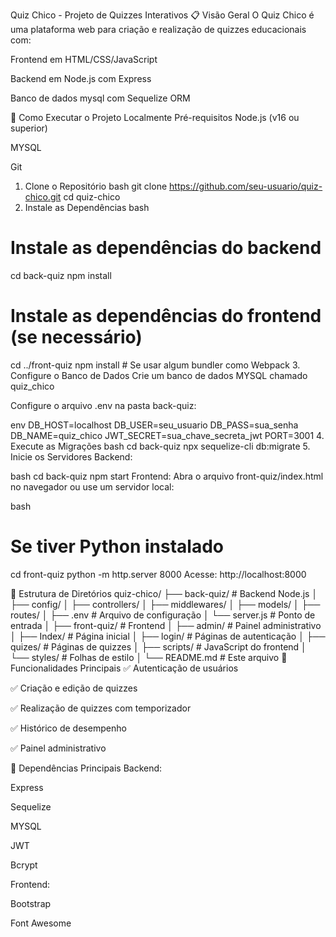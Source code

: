Quiz Chico - Projeto de Quizzes Interativos
📋 Visão Geral
O Quiz Chico é uma plataforma web para criação e realização de quizzes educacionais com:

Frontend em HTML/CSS/JavaScript

Backend em Node.js com Express

Banco de dados mysql com Sequelize ORM

🚀 Como Executar o Projeto Localmente
Pré-requisitos
Node.js (v16 ou superior)

MYSQL

Git

1. Clone o Repositório
bash
git clone https://github.com/seu-usuario/quiz-chico.git
cd quiz-chico
2. Instale as Dependências
bash
# Instale as dependências do backend
cd back-quiz
npm install

# Instale as dependências do frontend (se necessário)
cd ../front-quiz
npm install  # Se usar algum bundler como Webpack
3. Configure o Banco de Dados
Crie um banco de dados MYSQL chamado quiz_chico

Configure o arquivo .env na pasta back-quiz:

env
DB_HOST=localhost
DB_USER=seu_usuario
DB_PASS=sua_senha
DB_NAME=quiz_chico
JWT_SECRET=sua_chave_secreta_jwt
PORT=3001
4. Execute as Migrações
bash
cd back-quiz
npx sequelize-cli db:migrate
5. Inicie os Servidores
Backend:

bash
cd back-quiz
npm start
Frontend:
Abra o arquivo front-quiz/index.html no navegador ou use um servidor local:

bash
# Se tiver Python instalado
cd front-quiz
python -m http.server 8000
Acesse: http://localhost:8000

📂 Estrutura de Diretórios
quiz-chico/
├── back-quiz/               # Backend Node.js
│   ├── config/
│   ├── controllers/
│   ├── middlewares/
│   ├── models/
│   ├── routes/
│   ├── .env                 # Arquivo de configuração
│   └── server.js            # Ponto de entrada
│
├── front-quiz/              # Frontend
│   ├── admin/               # Painel administrativo
│   ├── Index/               # Página inicial
│   ├── login/               # Páginas de autenticação
│   ├── quizes/              # Páginas de quizzes
│   ├── scripts/             # JavaScript do frontend
│   └── styles/              # Folhas de estilo
│
└── README.md                # Este arquivo
🌟 Funcionalidades Principais
✅ Autenticação de usuários

✅ Criação e edição de quizzes

✅ Realização de quizzes com temporizador

✅ Histórico de desempenho

✅ Painel administrativo

🔧 Dependências Principais
Backend:

Express

Sequelize

MYSQL

JWT

Bcrypt

Frontend:

Bootstrap

Font Awesome
